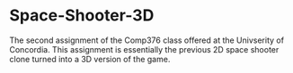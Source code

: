 # Space-Shooter-3D
The second assignment of the Comp376 class offered at the Univserity of Concordia.
This assignment is essentially the previous 2D space shooter clone turned into a 3D version of the game. 
